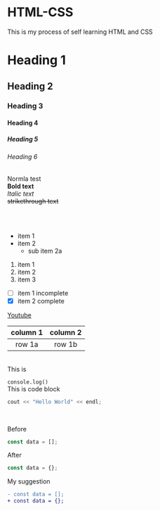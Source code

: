 # HTML-CSS

This is my process of self learning HTML and CSS

# Heading 1
## Heading 2
### Heading 3
#### Heading 4
##### Heading 5
###### Heading 6

Normla test
<br>
**Bold text**
<br>
*Italic text* 
<br>
~~strikethrough text~~

<br>
<br>

- item 1
- item 2
  - sub item 2a

1. item 1
1. item 2
1. item 3

- [ ] item 1 incomplete
- [x] item 2 complete

[Youtube](http://youtube.com)

| column 1 | column 2 |
| :---: | :---: |
| row 1a | row 1b |

<br>
This is 

`console.log()` 
<br>
This is code block

```cpp
cout << "Hello World" << endl;
```

<br>

Before

```js
const data = [];
```
After

```js
const data = {};
```

My suggestion

```diff
- const data = [];
+ const data = {};
```
